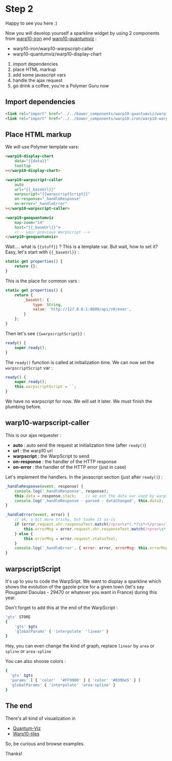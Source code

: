 # Step 2

Happy to see you here :)

Now you will develop yourself a sparkline widget by using 2 components from 
[warp10-iron](https://github.com/cityzendata/warp10-iron) and 
[warp10-quantumviz](https://github.com/cityzendata/warp10-quantumviz) : 

+ warp10-iron/warp10-warpscript-caller
+ warp10-quantumviz/warp10-display-chart

1. import dependencies
1. place HTML markup
1. add some javascript vars
1. handle the ajax request
1. go drink a coffee, you're a Polymer Guru now

## Import dependencies

```html
<link rel="import" href="../../bower_components/warp10-quantumviz/warp10-display-c3-chart.html">
<link rel="import" href="../../bower_components/warp10-iron/warp10-warpscript-caller.html">
```

## Place HTML markup

We will use Polymer template vars: 

```html
<warp10-display-chart 
    data="{{data}}" 
    tooltip
></warp10-display-chart>

<warp10-warpscript-caller 
    auto 
    url="{{_baseUrl}}"
    warpscript="{{warpscriptScript}}" 
    on-response="_handleResponse"
    on-error="_handleError"
></warp10-warpscript-caller>

<warp10-geoquantumviz 
    map-zoom="14" 
    host="{{_baseUrl}}">
    <!-- your previous WarpScript -->
</warp10-geoquantumviz>
```


Wait.... what is `{{stuff}}` ? This is a template var. But wait, how to set it? Easy, let's start with
`{{_baseUrl}}` : 

```javascript
static get properties() {
    return {};
}
``` 
This is the place for common vars : 

```javascript
static get properties() {
    return {
        _baseUrl: {
            type: String,
            value: 'http://127.0.0.1:8080/api/v0/exec',
        }
    };
}
```
Then let's see `{{warpscriptScript}}` : 

```javascript
ready() {
    super.ready();
}
```

The `ready()` function is called at initialization time. We can now set the `warpscriptScript` var : 

```javascript
ready() {
    super.ready();
    this.warpscriptScript = ``;
}
```

We have no warpscript for now. We will set it later. We must finish the plumbing before.

## warp10-warpscript-caller

This is our ajax requester : 

- **auto** : auto send the request at initialization time (after `ready()`)
- **url** : the warp10 url
- **warpscript** : the WarpScript to send
- **on-response** : the handler of the HTTP response
- **on-error** : the handler of the HTTP error (just in case)

Let's implement the handlers. In the javascript section (just after `ready()`) :

```javascript
_handleResponse(event, response) {
    console.log('_handleResponse', response);
    this.data = response.stack;    // we set the data var used by warp10-display-chart 
    console.log('_handleResponse - parsed - dataChanged', this.data);
}

_handleError(event, error) {
    // ok, a bit more tricky, but taake it as-is
    if (error.request.xhr.responseText.match(/<pre>\s*(.*)\s*<\/prse>/)) {
        this.errorMsg = error.request.xhr.responseText.match(/<pre>\s*(.*)\s*<\/prse>/)[1];
    } else {
        this.errorMsg = error.request.statusText;
    }
    console.log('_handleError', { error: error, errorMsg: this.errorMsg });
}
```

## warpscriptScript 

It's up to you to code the WarpSript. We want to display a sparkline which shows the evolution of the gazole price for 
a given town (let's say Plougastel Daoulas - 29470 or whatever you want in France) during this year.

Don't forget to add this at the end of the WarpScript :

```bash
'gts' STORE
{
    'gts' $gts
    'globalParams' { 'interpolate' 'linear' }
}
```


Hey, you can even change the kind of graph, replace `linear` by `area` or `spline` or `area-spline`

You can also shoose colors : 

```bash
{
  'gts' $gts
  'params' [ { 'color'  '#FF9900' } { 'color' '#039be5' } ]
  'globalParams' { 'interpolate' 'area-spline' }
}
```

## The end

There's all kind of visualization in

- [Quantum-Viz](https://github.com/cityzendata/warp10-quantumviz)
- [Warp10-tiles](https://github.com/cityzendata/warp10-tiles)

So, be curious and browse examples.

Thanks!
